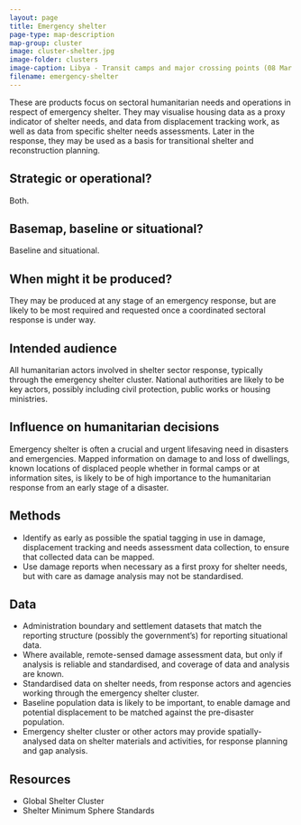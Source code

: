 ```yaml
---
layout: page
title: Emergency shelter
page-type: map-description
map-group: cluster
image: cluster-shelter.jpg
image-folder: clusters
image-caption: Libya - Transit camps and major crossing points (08 Mar 2011)
filename: emergency-shelter
---
```


These are products focus on sectoral humanitarian needs and operations in respect of emergency shelter. They may visualise housing data as a proxy indicator of shelter needs, and data from displacement tracking work, as well as data from specific shelter needs assessments. Later in the response, they may be used as a basis for transitional shelter and reconstruction planning.

## Strategic or operational?

Both.

## Basemap, baseline or situational?

Baseline and situational.

## When might it be produced?

They may be produced at any stage of an emergency response, but are likely to be most required and requested once a coordinated sectoral response is under way.

## Intended audience

All humanitarian actors involved in shelter sector response, typically through the emergency shelter cluster. National authorities are likely to be key actors, possibly including civil protection, public works or housing ministries.

## Influence on humanitarian decisions

Emergency shelter is often a crucial and urgent lifesaving need in disasters and emergencies. Mapped information on damage to and loss of dwellings, known locations of displaced people whether in formal camps or at information sites, is likely to be of high importance to the humanitarian response from an early stage of a disaster.

## Methods

* Identify as early as possible the spatial tagging in use in damage, displacement tracking and needs assessment data collection, to ensure that collected data can be mapped.
* Use damage reports when necessary as a first proxy for shelter needs, but with care as damage analysis may not be standardised.

## Data

* Administration boundary and settlement datasets that match the reporting structure \(possibly the government’s\) for reporting situational data.
* Where available, remote-sensed damage assessment data, but only if analysis is reliable and standardised, and coverage of data and analysis are known.
* Standardised data on shelter needs, from response actors and agencies working through the emergency shelter cluster.
* Baseline population data is likely to be important, to enable damage and potential displacement to be matched against the pre-disaster population.
* Emergency shelter cluster or other actors may provide spatially-analysed data on shelter materials and activities, for response planning and gap analysis.

## Resources

* Global Shelter Cluster
* Shelter Minimum Sphere Standards

